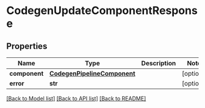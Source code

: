 # CodegenUpdateComponentResponse

## Properties
Name | Type | Description | Notes
------------ | ------------- | ------------- | -------------
**component** | [**CodegenPipelineComponent**](CodegenPipelineComponent.md) |  | [optional] 
**error** | **str** |  | [optional] 

[[Back to Model list]](../README.md#documentation-for-models) [[Back to API list]](../README.md#documentation-for-api-endpoints) [[Back to README]](../README.md)



